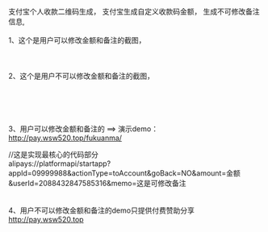 # 
支付宝个人收款二维码生成，
支付宝生成自定义收款码金额，
生成不可修改备注信息,
<br>
<br>
1、这个是用户可以修改金额和备注的截图，
<br>
<br>
<br>
<br>
2、这个是用户不可以修改金额和备注的截图，
<br>
<br>
<br>
<br>
<br>
<br>
3、用户可以修改金额和备注的  ==>  演示demo： http://pay.wsw520.top/fukuanma/

//这是实现最核心的代码部分
<br>
alipays://platformapi/startapp?appId=09999988&actionType=toAccount&goBack=NO&amount=金额&userId=2088432847585316&memo=这是可修改备注
<br>
<br>
<br>
4、用户不可以修改金额和备注的demo只提供付费赞助分享    http://pay.wsw520.top
<br>
<br>
<br>
<br>
<br>
